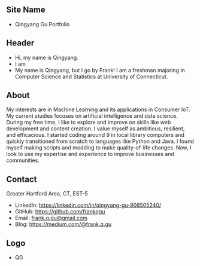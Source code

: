 ## Site Name
- Qingyang Gu Portfolio

## Header
- Hi, my name is Qingyang. 
- I am
- My name is Qingyang, but I go by Frank! I am a freshman majoring in Computer Science and Statistics at University of Connecticut. 

## About
My interests are in Machine Learning and its applications in Consumer IoT. My current studies focuses on artificial intelligence and data science. During my free time, I like to explore and improve on skills like web development and content creation. I value myself as ambitious, resilient, and efficacious. I started coding around 9 in local library computers and quickly transitioned from scratch to languages like Python and Java. I found myself making scripts and modding to make quality-of-life changes. Now, I look to use my expertise and experience to improve businesses and communities.

## Contact
Greater Hartford Area, CT, EST-5
- LinkedIn: https://linkedin.com/in/qingyang-gu-908505240/
- GitHub: https://github.com/frankqgu
- Email: frank.q.gu@gmail.com
- Blog: https://medium.com/@frank.q.gu



## Logo
- QG